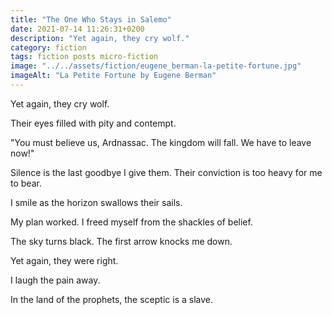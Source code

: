 ```yaml
---
title: "The One Who Stays in Salemo"
date: 2021-07-14 11:26:31+0200
description: "Yet again, they cry wolf."
category: fiction
tags: fiction posts micro-fiction
image: "../../assets/fiction/eugene_berman-la-petite-fortune.jpg"
imageAlt: "La Petite Fortune by Eugene Berman"
---
```


Yet again, they cry wolf. 

Their eyes filled with pity and contempt.

"You must believe us, Ardnassac. The kingdom will fall. We have to leave now!"

Silence is the last goodbye I give them. Their conviction is too heavy for me to bear.

I smile as the horizon swallows their sails.

My plan worked. I freed myself from the shackles of belief.

The sky turns black. The first arrow knocks me down.

Yet again, they were right. 

I laugh the pain away.

In the land of the prophets, the sceptic is a slave.
